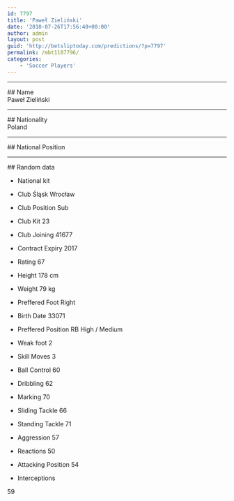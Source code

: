```yaml
---
id: 7797
title: 'Paweł Zieliński'
date: '2010-07-26T17:56:40+00:00'
author: admin
layout: post
guid: 'http://betsliptoday.com/predictions/?p=7797'
permalink: /mbt1107796/
categories:
    - 'Soccer Players'
---
```


- - - - - -

\## Name  
 Paweł Zieliński

- - - - - -

\## Nationality  
 Poland

- - - - - -

\## National Position

- - - - - -

\## Random data

- National kit
- Club
 Śląsk Wrocław

- Club Position
 Sub

- Club Kit
 23

- Club Joining
 41677

- Contract Expiry
 2017

- Rating
 67

- Height
 178 cm

- Weight
 79 kg

- Preffered Foot
 Right

- Birth Date
 33071

- Preffered Position
 RB High / Medium

- Weak foot
 2

- Skill Moves
 3

- Ball Control
 60

- Dribbling
 62

- Marking
 70

- Sliding Tackle
 66

- Standing Tackle
 71

- Aggression
 57

- Reactions
 50

- Attacking Position
 54

- Interceptions

 59